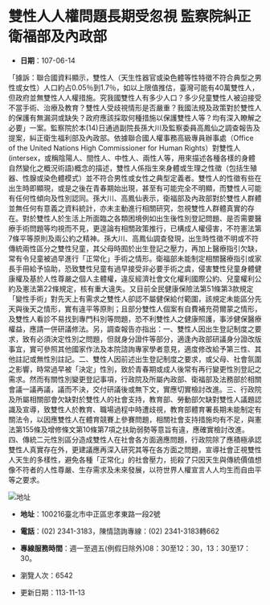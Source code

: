 # 雙性人人權問題長期受忽視 監察院糾正衛福部及內政部

- **日期**：107-06-14

「據訴：聯合國資料顯示，雙性人（天生性器官或染色體等性特徵不符合典型之男性或女性）人口約占0.05％到1.7％，如以上限值推估，臺灣可能有40萬雙性人，但政府並無雙性人人權措施。究我國雙性人有多少人口？多少兒童雙性人被迫接受不當手術、治療及教育？雙性人受歧視情形是否嚴重？我國法規及政策對於雙性人的保護有無漏洞或缺失？政府應該採取何種措施以保護雙性人等？均有深入瞭解之必要」一案。監察院於本(14)日通過副院長孫大川及監察委員高鳳仙之調查報告及提案，糾正衛生福利部及內政部。依據聯合國人權事務高級專員辦事處（Office of the United Nations High Commissioner for Human Rights）對雙性人(intersex，或稱陰陽人、間性人、中性人、兩性人等，用來描述各種各樣的身體自然變化之概況術語)概念的描述，雙性人係指生來身體或生理之性徵（包括生殖器、性腺或染色體模式）並不符合男性或女性之典型定義者。雙性人的性徵有些在出生時即顯現，或是之後在青春期始出現，甚至有可能完全不明顯，而雙性人可能有任何性傾向及性別認同。孫大川、高鳳仙表示，衛福部及內政部對於雙性人群體並無任何有意義之資料統計，亦未主動進行相關研究，忽視雙性人群體真實的存在。對於雙性人於生活上所面臨之各類困境例如出生後性別登記問題、是否需要醫療手術問題等均視而不見，更遑論有相關政策推行，已構成人權侵害，不符憲法第7條平等原則及兩公約之精神。孫大川、高鳳仙調查發現，出生時性徵不明或不符傳統兩性區分之雙性兒童，其父母時囿於出生登記之壓力，再加上醫療指引欠缺，常有令兒童被過早進行「正常化」手術之情形。衛福部未能制定相關醫療指引或家長手冊給予協助，恐致雙性兒童有過早接受非必要手術之虞，侵害雙性兒童身體健康權及基於人性尊嚴之個人主體權，違反經濟社會文化權利國際公約、兒童權利公約及憲法第22條規定，核有重大違失。又目前全民健康保險法第51條第3款規定「變性手術」對先天上有需求之雙性人卻認不屬健保給付範圍，該規定未能區分先天與後天之情形，實有違平等原則；且部分雙性人個案有自費補充荷爾蒙之情形，及雙性人看診不易找到專門科別等問題，恐不利雙性人之健康照護，事涉健保醫療權益，應請一併研議修法。另，調查報告亦指出：一、雙性人因出生登記制度之要求，致有必須決定性別之問題，但就身分證件等部分，適逢內政部研議身分證改版事宜，實可參照其他國家作法及本院諮詢專家學者意見，適度修改給予第三性、其他註記或無性別註記。二、雙性人因前述出生登記制度之要求，或父母、社會氛圍之影響，時常過早被「決定」性別，致於青春期或成人後常有再行變更性別登記之需求。然而有關性別變更登記事項，行政院及所屬內政部、衛福部及法務部於相關會議一議再議，議而不決，交付研議後或無下文，實應切實檢討改進。三、行政院及所屬相關部會欠缺對於雙性人的社會支持，教育部、勞動部欠缺對雙性人議題認識及宣導，致雙性人於教育、職場過程中時遭歧視，教育部體育署長期未能制定有關法令，以因應雙性人在體育競賽上參賽問題，相關社會支持措施均有不足，與憲法第155條及增修條文第10條第7項之扶助弱勢等意旨有違，應確實檢討改進。四、傳統二元性別區分造成雙性人在社會各方面適應問題，行政院除了應積極承認雙性人真實存在外，更建議應再深入研究其等在各方面之問題，宣導社會正視雙性人天生的多樣性，避免各種「正常化」的社會壓力，扼殺了只因天生與傳統價值想像不符者的人性尊嚴、生存需求及未來發展，以符世界人權宣言人人均生而自由平等之要求。

![地址](https://www-ws.cy.gov.tw/001/Upload/3/relpic/8878/436/15a196a7-5863-4787-a06a-babf44163cc0.jpg)
- **地址**：100216臺北市中正區忠孝東路一段2號
- **電話**：(02) 2341-3183，陳情諮詢專線：(02) 2341-3183轉662
- **專線服務時間**：週一至週五(例假日除外)08：30至12：30，13：30至17：30。
  
- 瀏覽人次：6542
- 更新日期：113-11-13